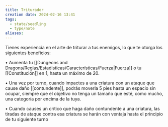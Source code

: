 ```yaml
---
title: Triturador
creation date: 2024-02-16 13:41
tags:
  - state/seedling
  - type/note
aliases:
---
```

Tienes experiencia en el arte de triturar a tus enemigos, lo que te otorga los siguientes beneficios:

• Aumenta tu [[Dungeons and Dragons/Reglas/Estadisticas/Características/Fuerza|Fuerza]] o tu [[Constitución]] en 1, hasta un máximo de 20.

• Una vez por turno, cuando impactes a una criatura con un ataque que cause daño [[contundente]],
podrás moverla 5 pies hasta un espacio sin ocupar, siempre que el objetivo no tenga un tamaño que esté, como mucho, una categoría por encima de la tuya.

• Cuando causes un crítico que haga daño contundente a una criatura, las tiradas de ataque contra esa criatura se harán con ventaja hasta el principio de tu siguiente turno
